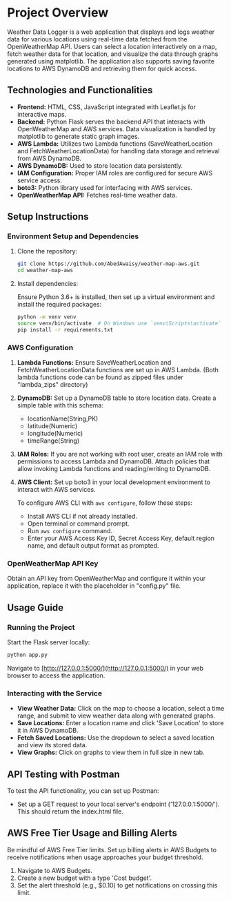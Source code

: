 # Project Overview

Weather Data Logger is a web application that displays and logs weather data for various locations using real-time data fetched from the OpenWeatherMap API. Users can select a location interactively on a map, fetch weather data for that location, and visualize the data through graphs generated using matplotlib. The application also supports saving favorite locations to AWS DynamoDB and retrieving them for quick access.

## Technologies and Functionalities

- **Frontend:** HTML, CSS, JavaScript integrated with Leaflet.js for interactive maps.
- **Backend:** Python Flask serves the backend API that interacts with OpenWeatherMap and AWS services. Data visualization is handled by matplotlib to generate static graph images.
- **AWS Lambda:** Utilizes two Lambda functions (SaveWeatherLocation and FetchWeatherLocationData) for handling data storage and retrieval from AWS DynamoDB.
- **AWS DynamoDB:** Used to store location data persistently.
- **IAM Configuration:** Proper IAM roles are configured for secure AWS service access.
- **boto3:** Python library used for interfacing with AWS services.
- **OpenWeatherMap API:** Fetches real-time weather data.

## Setup Instructions

### Environment Setup and Dependencies

1. Clone the repository:

   ```bash
   git clone https://github.com/AbedAwaisy/weather-map-aws.git
   cd weather-map-aws
   ```

2. Install dependencies:

   Ensure Python 3.6+ is installed, then set up a virtual environment and install the required packages:

   ```bash
   python -m venv venv
   source venv/bin/activate  # On Windows use `venv\Scripts\activate`
   pip install -r requirements.txt
   ```

### AWS Configuration

1. **Lambda Functions:** Ensure SaveWeatherLocation and FetchWeatherLocationData functions are set up in AWS Lambda. (Both lambda functions code can be found as zipped files under "lambda_zips" directory)
2. **DynamoDB:** Set up a DynamoDB table to store location data. Create a simple table with this schema:
   - locationName(String,PK)
   - latitude(Numeric)
   - longitude(Numeric)
   - timeRange(String)
3. **IAM Roles:** If you are not working with root user, create an IAM role with permissions to access Lambda and DynamoDB. Attach policies that allow invoking Lambda functions and reading/writing to DynamoDB.
4. **AWS Client:** Set up boto3 in your local development environment to interact with AWS services.

   To configure AWS CLI with `aws configure`, follow these steps:
   - Install AWS CLI if not already installed.
   - Open terminal or command prompt.
   - Run `aws configure` command.
   - Enter your AWS Access Key ID, Secret Access Key, default region name, and default output format as prompted.

### OpenWeatherMap API Key

Obtain an API key from OpenWeatherMap and configure it within your application, replace it with the placeholder in "config.py" file.

## Usage Guide

### Running the Project

Start the Flask server locally:

```bash
python app.py
```

Navigate to [http://127.0.0.1:5000/](http://127.0.0.1:5000/) in your web browser to access the application.

### Interacting with the Service

- **View Weather Data:** Click on the map to choose a location, select a time range, and submit to view weather data along with generated graphs.
- **Save Locations:** Enter a location name and click 'Save Location' to store it in AWS DynamoDB.
- **Fetch Saved Locations:** Use the dropdown to select a saved location and view its stored data.
- **View Graphs:** Click on graphs to view them in full size in new tab.

## API Testing with Postman

To test the API functionality, you can set up Postman:

- Set up a GET request to your local server's endpoint ('127.0.0.1:5000/'). This should return the index.html file.

## AWS Free Tier Usage and Billing Alerts

Be mindful of AWS Free Tier limits. Set up billing alerts in AWS Budgets to receive notifications when usage approaches your budget threshold.

1. Navigate to AWS Budgets.
2. Create a new budget with a type 'Cost budget'.
3. Set the alert threshold (e.g., $0.10) to get notifications on crossing this limit.